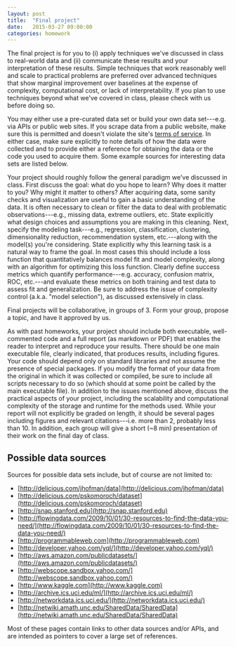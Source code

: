 ```yaml
---
layout: post
title:  "Final project"
date:   2015-03-27 09:00:00
categories: homework
---
```


The final project is for you to 
(i) apply techniques
we've discussed in class to real-world data and (ii) communicate these results and your interpretation of these results. 
Simple techniques that
work reasonably well and scale to practical problems are preferred over
advanced techniques that show marginal improvement over baselines at
the expense of complexity, computational cost, or lack of interpretability. 
If you plan to use techniques beyond what we've covered in
class, please check with us before doing so.

You may either use a pre-curated data set or build your own data
set---e.g. via APIs or public web sites. If you scrape data
from a public website, make sure this is permitted and doesn't violate
the site's [terms of service](http://en.wikipedia.org/wiki/Terms_of_service).
In either case, make sure explicitly to note details of how the data
were collected and to provide either a reference for obtaining the data
or the code you used to acquire them. Some example sources for interesting data sets are listed
below.

Your project should roughly follow the general paradigm we've
discussed in class. First discuss the goal: what do you hope to learn?
Why does it matter to you? Why might it matter to others? After acquiring data, some sanity checks and
visualization are useful to gain a basic understanding of the data. It
is often necessary to clean or filter the data to deal with
problematic observations---e.g., missing data, extreme outliers,
etc. State explicitly what design choices and assumptions you are making in this cleaning. Next, specify the modeling task---e.g.,
regression, classification, clustering, dimensionality reduction,
recommendation system, etc.---along with the model(s) you're
considering. State explicitly why this learning task is a natural
way to frame the goal. In most cases this should include a loss function that
quantitatively balances model fit and model complexity, along with an algorithm for optimizing this loss
function. Clearly define success metrics which quantify
performance---e.g. accuracy, confusion matrix, ROC, etc.---and
evaluate these metrics on both training and test data to assess fit
and generalization. Be sure to address the issue of complexity
control (a.k.a. "model selection"), as discussed extensively in class.

Final projects will be collaborative, in groups of 3. Form your group, propose a topic, and have it approved by us. 

As with past homeworks, your project should include both executable,
well-commented code and a full report (as markdown or PDF) that
enables the reader to interpret and reproduce your results. There
should be one main executable file, clearly indicated, that produces
results, including figures. Your code should depend only on standard
libraries and not assume the presence of special packages. If you
modify the format of your data from the original in which it was
collected or compiled, be sure to include all scripts necessary to do
so (which should at some point be called by the main executable
file). In addition to the issues mentioned above, discuss the
practical aspects of your project, including the scalability and
computational complexity of the storage and runtime for the methods
used. While your report will not explicitly be graded on length, it
should be several pages including figures and relevant
citations---i.e. more than 2, probably less than 10. In addition, each group will give a short (~8 min) presentation of their work on the final day of class.


## Possible data sources
Sources for possible data sets include, but of course are not limited
to:

* [http://delicious.com/jhofman/data](http://delicious.com/jhofman/data)
* [http://delicious.com/pskomoroch/dataset](http://delicious.com/pskomoroch/dataset)
* [http://snap.stanford.edu](http://snap.stanford.edu)
* [http://flowingdata.com/2009/10/01/30-resources-to-find-the-data-you-need/](http://flowingdata.com/2009/10/01/30-resources-to-find-the-data-you-need/)
* [http://programmableweb.com](http://programmableweb.com)
* [http://developer.yahoo.com/yql/](http://developer.yahoo.com/yql/)
* [http://aws.amazon.com/publicdatasets/](http://aws.amazon.com/publicdatasets/)
* [http://webscope.sandbox.yahoo.com/](http://webscope.sandbox.yahoo.com/)
* [http://www.kaggle.com](http://www.kaggle.com)
* [http://archive.ics.uci.edu/ml/](http://archive.ics.uci.edu/ml/)
* [http://networkdata.ics.uci.edu/](http://networkdata.ics.uci.edu/)
* [http://netwiki.amath.unc.edu/SharedData/SharedData](http://netwiki.amath.unc.edu/SharedData/SharedData)

Most of these pages contain links to other data sources and/or APIs,
and are intended as pointers to cover a large set of references.
